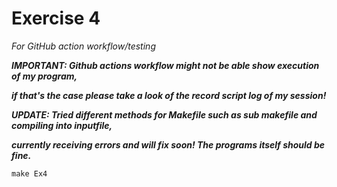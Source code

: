 # Exercise 4

_For GitHub action workflow/testing_

_**IMPORTANT: Github actions workflow might not be able show execution of my program,**_ 

_**if that's the case please take a look of the record script log of my session!**_

_**UPDATE: Tried different methods for Makefile such as sub makefile and compiling into inputfile,**_ 

_**currently receiving errors and will fix soon! The programs itself should be fine.**_

```
make Ex4
```

